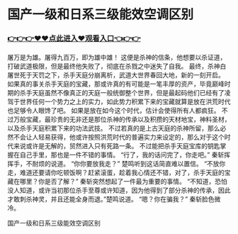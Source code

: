 # 国产一级和日系三级能效空调区别

### <a href="https://github.com/haijv/aiqi/issues/1">👉👉👉♥♥点此进入♥观看入口👈👉👉</a>

屠万是为雄。屠得九百万，即为雄中雄！
    这便是杀神的信条，他想要以杀证道，打破武道极限，但是最终他失败了，彻底在杀戮之中迷失了自我。
    最终，杀神白屠世死于天罚之下，杀手天庭分崩离析，武道大世界春回大地，新的一刻开启。
    如果真的事关杀手天庭的宝藏，那或许真的有可能是一笔丰厚的资产，毕竟巅峰时期的杀手天庭虽然不像真正的天庭一般统御整个世界，但是最起码他们已经有了凌驾于世界任何一个势力之上的实力，如此势力积累下来的宝藏就算是放在洪荒时代也足够令人眼馋了吧。
    如果是放在如今这个时代，估计会使得所有人都疯狂。
    不过万般宝藏，最珍贵的无非还是那位杀神的传承以及积攒的天材地宝，神料圣材，以及杀手天庭积累下来的功法武技。
    不过若真的是上古天庭的杀神所留，那么必然不会让人轻易获得，他或许按照洪荒时代的普遍实力来设定的，那么对于这个时代来说或许是无解的，贸然进入只有死路一条。
    不过能把杀手天庭宝库的钥匙掌握在自己手里，那也是一件不错的事情。
    “行了，我的话问完了，你走吧。”
    秦斩挥挥手，不耐烦的说道。
    “你你要放我走？”
    楚鸣听到这话简直难以置信。
    “不放你走，难道还要请你吃顿饭啊？赶紧滚蛋，趁着我心情还不错，对了，杀手天庭的宝藏在哪里？你是否了解？”
    秦斩突然想起了一件最为重要的事情。
    “不知道，恐怕没人知道，或许当初那位杀手至尊或许知道，因为他得到了部分杀神的传承，因此才敢刺杀神灵，并且还能全身而退。”楚鸣说道。
    “嗯？你在骗我？”
    秦斩脸色微冷。

国产一级和日系三级能效空调区别
